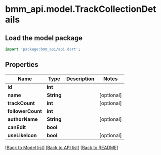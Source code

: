 # bmm_api.model.TrackCollectionDetails

## Load the model package
```dart
import 'package:bmm_api/api.dart';
```

## Properties
Name | Type | Description | Notes
------------ | ------------- | ------------- | -------------
**id** | **int** |  | 
**name** | **String** |  | [optional] 
**trackCount** | **int** |  | [optional] 
**followerCount** | **int** |  | 
**authorName** | **String** |  | [optional] 
**canEdit** | **bool** |  | 
**useLikeIcon** | **bool** |  | [optional] 

[[Back to Model list]](../README.md#documentation-for-models) [[Back to API list]](../README.md#documentation-for-api-endpoints) [[Back to README]](../README.md)


